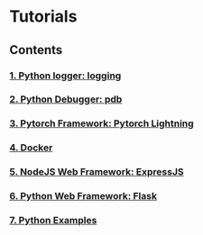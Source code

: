 # Tutorials

## Contents

### [1. Python logger: logging](<./logging>)

### [2. Python Debugger: pdb](<./pdb>)

### [3. Pytorch Framework: Pytorch Lightning](<./pytorch-lightning>)

### [4. Docker](<./docker>)

### [5. NodeJS Web Framework: ExpressJS](<./expressjs>)

### [6. Python Web Framework: Flask](<./flask>)

### [7. Python Examples](<./python>)
